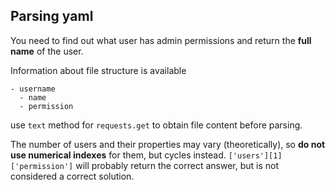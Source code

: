 ## Parsing yaml

You need to find out what user has admin permissions and return the **full name** of the user.

Information about file structure is available
```
- username
  - name
  - permission
```
use ```text``` method for ```requests.get``` to obtain file content before parsing.

The number of users and their properties may vary (theoretically), so **do not use numerical indexes** for them, but cycles instead.
```['users'][1]['permission']``` will probably return the correct answer, but is not considered a correct solution.
